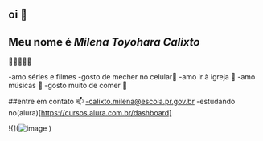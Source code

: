 ## oi 🙂
## Meu nome é _Milena Toyohara Calixto_
💙💋🐚🍧🥂

-amo séries e filmes 
-gosto de mecher no celular📱
-amo ir à igreja 🛐
-amo músicas 🎵
-gosto muito de comer 🍕

##entre em contato 📫
-calixto.milena@escola.pr.gov.br
-estudando no(alura)[https://cursos.alura.com.br/dashboard]


!{](![image](https://github.com/user-attachments/assets/5c4f8918-36c9-4d2d-87ea-6e569cdba810)
)
